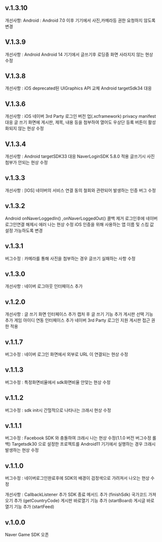 v.1.3.10
-------------
개선사항:
Android :
  Android 7.0 이후 기기에서 사진,카메라등 권한 요청하지 않도록 변경


V.1.3.9
-------------
개선사항 : 
Android
  Android 14 기기에서 글쓰기후 로딩중 화면 사라지지 않는 현상 수정


V.1.3.8
-------------
개선사항 :
iOS
  deprecated된 UIGraphics API 교체
Android
  targetSdk34 대응


V.1.3.6
-------------
개선사항 :
iOS
  네이버 3rd Party 로그인 버전 업(.xcframework) 
  privacy manifest 대응
  글 쓰기 화면에 게시판, 제목, 내용 등을 첨부하여 열어도 우상단 등록 버튼이 활성화되지 않는 현상 수정


V.1.3.4
-------------
개선사항 :
Android
  targetSDK33 대응
  NaverLoginSDK 5.8.0 적용
  글쓰기시 사진첨부가 안되는 현상 수정


v.1.3.3
-------------
개선사항 :
 [IOS] 네이버의 서비스 연결 동의 철회와 관련되어 발생하는 인증 버그 수정


v.1.3.2
-------------
Android
  onNaverLoggedIn() ,onNaverLoggedOut() 콜백 제거
  로그인후에 네이버로그인연결 해제시 에러 나는 현상 수정
iOS
  인증을 위해 사용하는 앱 이름 및 스킴 값 설정 가능하도록 변경


v.1.3.1
-------------
버그수정 :
 카메라를 통해 사진을 첨부하는 경우 글쓰기 실패하는 사항 수정 


v.1.3.0
-------------
개선사항 :
 네이버 로그아웃 인터페이스 추가


v.1.2.0
-------------
개선사항 :
 글 쓰기 화면 인터페이스 추가
 캡처 후 글 쓰기 기능 추가
 게시판 선택 기능 추가
 게임 아이디 연동 인터페이스 추가
 네이버 3rd Party 로그인 지원
 게시판 접근 권한 적용


v.1.1.7
-------------
버그수정 :
 네이버 로그인 화면에서 외부로 URL 이 연결되는 현상 수정
 

v.1.1.3
-------------
버그수정 :
 특정화면비율에서 sdk화면비율 안맞는 현상 수정




v.1.1.2
-------------
버그수정 :
 sdk init시 간헐적으로 나타나는 크래시 현상 수정




v.1.1.1
-------------
버그수정 :
 Facebook SDK 와 충돌하여 크래시 나는 현상 수정(1.1.0 버전 버그수정 롤백)
 Targetsdk30 으로 설정한 프로젝트를 Android11 기기에서 실행하는 경우 크래시 발생하는 현상 수정




v.1.1.0
-------------
버그수정 :
 네이버로그인완료후에 SDK의 배경이 검정색으로 가려져서 나오는 현상 수정

개선사항 :
 CallbackListener 추가
 SDK 종료 메서드 추가 (finishSdk)
 국가코드 가져오기 추가 (getCountryCode)
 게시판 바로열기 기능 추가 (startBoard)
 게시글 바로열기 기능 추가 (startFeed)




v.1.0.0
-------------
 Naver Game SDK 오픈
